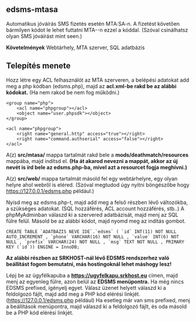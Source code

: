 ## edsms-mtasa
Automatikus jóváírás SMS fizetés esetén MTA:SA-n. A fizetést követően bármilyen kódot le lehet futtatni MTA--n ezzel a kóddal. (Szóval csinálhatsz olyan SMS jóváírást mint seen.)

**Követelmények**
Webtárhely, 
MTA szerver, 
SQL adatbázis

## Telepítés menete
Hozz létre egy ACL  felhasználót az MTA szerveren, a belépési adatokat add meg a php kódban (edsms.php), majd az **acl.xml-be rakd be az alábbi kódokat.** (Ha nem rakod be nem fog működni.)

    <group name="php">
		<acl name="phpgroup"></acl>
		<object name="user.phpsdk"></object>
	</group>

    <acl name="phpgroup">
		<right name="general.http" access="true"></right>
		<right name="command.authserial" access="false"></right>
	</acl>

A(z) **src/mtasa/** mappa tartalmát rakd bele a **mods/deathmatch/resources** mappába, majd indítsd el. **(Ha át akarod nevezni a mappát, akkor az új nevét is írd bele az edsms.php-ba, mivel azt a resourcet fogja meghívni.)**

A(z) **src/web/** mappa tartalmát másold fel egy webtárhelyre, egy olyan helyre ahol webről is eléred. (Szóval megtudod úgy nyitni böngészőbe hogy https://127.0.0.1/edsms.php például.)

Nyisd meg az edsms.php-t, majd add meg a felső részben lévő változókba, a szükséges adatokat. (SQL hozzáférés, ACL account hozzáférés, stb..)
A phpMyAdminban válaszd ki a szervered adatbázisát, majd menj az SQL fülre felül. Másold be az alábbi kódot, majd nyomd meg az indítás gombot.

    CREATE TABLE `ADATBÁZIS NEVE IDE`.`edsms` ( `id` INT(11) NOT NULL AUTO_INCREMENT , `phone` VARCHAR(16) NOT NULL , `value` INT(6) NOT NULL , `prefix` VARCHAR(24) NOT NULL , `msg` TEXT NOT NULL , PRIMARY KEY (`id`)) ENGINE = InnoDB;

**Az alábbi részben az SRKHOST-nál lévő EDSMS rendszerhez való beállítást fogom bemutatni, más hostingoknál lehet máshogy lesz!**

Lépj be az ügyfélkapuba a **https://ugyfelkapu.srkhost.eu** címen, majd menj az egyenleg fülre, azon belül az **EDSMS menüpontra.** Ha még nincs EDSMS prefixed, igényelj egyet. Válasz üzenet helyett válaszd ki a feldolgozó fájlt, majd add meg a PHP kód elérési linkjét. (https://127.0.0.1/edsms.php például) Ha esetleg már van sms prefixed, menj a beállítások menüpontra, majd válaszd ki a feldolgozó fájlt, és oda másold be a PHP kód elérési linkjét.
